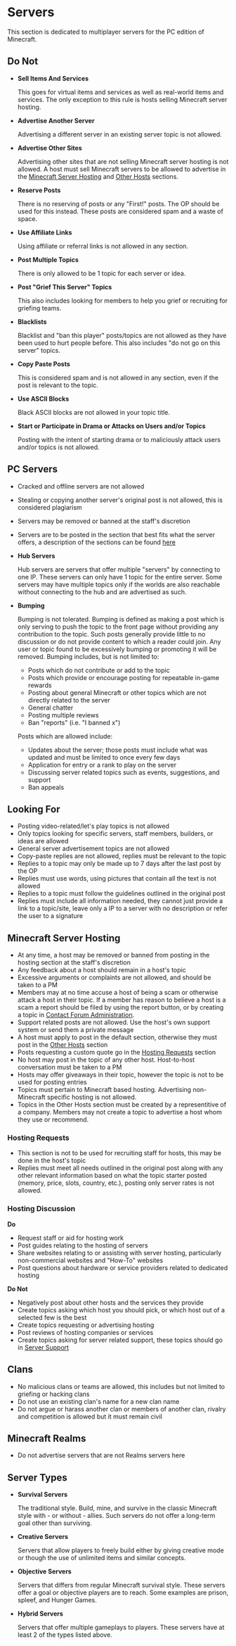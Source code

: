# Servers

This section is dedicated to multiplayer servers for the PC edition of Minecraft.


## Do Not

* __Sell Items And Services__

  This goes for virtual items and services as well as real-world items and services. The only exception to this rule is hosts selling Minecraft server hosting.

* __Advertise Another Server__

  Advertising a different server in an existing server topic is not allowed.

* __Advertise Other Sites__

  Advertising other sites that are not selling Minecraft server hosting is not allowed. A host must sell Minecraft servers to be allowed to advertise in the [Minecraft Server Hosting](http://www.minecraftforum.net/forum/131-minecraft-server-hosting/) and [Other Hosts](http://www.minecraftforum.net/forum/46-other-hosts/) sections.

* __Reserve Posts__

  There is no reserving of posts or any "First!" posts. The OP should be used for this instead. These posts are considered spam and a waste of space.

* __Use Affiliate Links__

  Using affiliate or referral links is not allowed in any section.

* __Post Multiple Topics__

  There is only allowed to be 1 topic for each server or idea.

* __Post "Grief This Server" Topics__

  This also includes looking for members to help you grief or recruiting for griefing teams.

* __Blacklists__

  Blacklist and "ban this player" posts/topics are not allowed as they have been used to hurt people before. This also includes "do not go on this server" topics.

* __Copy Paste Posts__

  This is considered spam and is not allowed in any section, even if the post is relevant to the topic.

* __Use ASCII Blocks__

  Black ASCII blocks are not allowed in your topic title.

* __Start or Participate in Drama or Attacks on Users and/or Topics__

  Posting with the intent of starting drama or to maliciously attack users and/or topics is not allowed.


## PC Servers

* Cracked and offline servers are not allowed
* Stealing or copying another server's original post is not allowed, this is considered plagiarism
* Servers may be removed or banned at the staff's discretion
* Servers are to be posted in the section that best fits what the server offers, a description of the sections can be found [here](#servers:server-types)

* __Hub Servers__

  Hub servers are servers that offer multiple "servers" by connecting to one IP. These servers can only have 1 topic for the entire server. Some servers may have multiple topics only if the worlds are also reachable without connecting to the hub and are advertised as such.

* __Bumping__

  Bumping is not tolerated. Bumping is defined as making a post which is only serving to push the topic to the front page without providing any contribution to the topic. Such posts generally provide little to no discussion or do not provide content to which a reader could join. Any user or topic found to be excessively bumping or promoting it will be removed. Bumping includes, but is not limited to:
  - Posts which do not contribute or add to the topic
  - Posts which provide or encourage posting for repeatable in-game rewards
  - Posting about general Minecraft or other topics which are not directly related to the server
  - General chatter
  - Posting multiple reviews
  - Ban "reports" (i.e. "I banned x")

  Posts which are allowed include:
  - Updates about the server; those posts must include what was updated and must be limited to once every few days
  - Application for entry or a rank to play on the server
  - Discussing server related topics such as events, suggestions, and support
  - Ban appeals


## Looking For

* Posting video-related/let's play topics is not allowed
* Only topics looking for specific servers, staff members, builders, or ideas are allowed
* General server advertisement topics are not allowed
* Copy-paste replies are not allowed, replies must be relevant to the topic
* Replies to a topic may only be made up to 7 days after the last post by the OP
* Replies must use words, using pictures that contain all the text is not allowed
* Replies to a topic must follow the guidelines outlined in the original post
* Replies must include all information needed, they cannot just provide a link to a topic/site, leave only a
IP to a server with no description or refer the user to a signature


## Minecraft Server Hosting

* At any time, a host may be removed or banned from posting in the hosting section at the staff's discretion
* Any feedback about a host should remain in a host's topic
* Excessive arguments or complaints are not allowed, and should be taken to a PM
* Members may at no time accuse a host of being a scam or otherwise attack a host in their topic. If a member has reason to believe a host is a scam a report should be filed by using the report button, or by creating a topic in [Contact Forum Administration](http://www.minecraftforum.net/forum/64-contact-forum-administration/).
* Support related posts are not allowed. Use the host's own support system or send them a private message
* A host must apply to post in the default section, otherwise they must post in the [Other Hosts](http://www.minecraftforum.net/forum/46-other-hosts/) section
* Posts requesting a custom quote go in the [Hosting Requests](http://www.minecraftforum.net/forum/130-hosting-requests/) section
* No host may post in the topic of any other host. Host-to-host conversation must be taken to a PM
* Hosts may offer giveaways in their topic, however the topic is not to be used for posting entries
* Topics must pertain to Minecraft based hosting. Advertising non-Minecraft specific hosting is not allowed.
* Topics in the Other Hosts section must be created by a representitive of a company. Members may not create a topic to advertise a host whom they use or recommend.

### Hosting Requests

* This section is not to be used for recruiting staff for hosts, this may be done in the host's topic
* Replies must meet all needs outlined in the original post along with any other relevant information based on what the topic starter posted (memory, price, slots, country, etc.), posting only server rates is not allowed.


### Hosting Discussion

__Do__

 * Request staff or aid for hosting work
 * Post guides relating to the hosting of servers
 * Share websites relating to or assisting with server hosting, particularly non-commercial websites and "How-To" websites
 * Post questions about hardware or service providers related to dedicated hosting

__Do Not__

* Negatively post about other hosts and the services they provide
* Create topics asking which host you should pick, or which host out of a selected few is the best
* Create topics requesting or advertising hosting
* Post reviews of hosting companies or services
* Create topics asking for server related support, these topics should go in [Server Support](http://www.minecraftforum.net/forum/152-server-support/)


## Clans

* No malicious clans or teams are allowed, this includes but not limited to griefing or hacking clans
* Do not use an existing clan's name for a new clan name
* Do not argue or harass another clan or members of another clan, rivalry and competition is allowed but it must remain civil


## Minecraft Realms

* Do not advertise servers that are not Realms servers here


## Server Types

* __Survival Servers__

  The traditional style. Build, mine, and survive in the classic Minecraft style with - or without - allies. Such servers do not offer a long-term goal other than surviving.

* __Creative Servers__

  Servers that allow players to freely build either by giving creative mode or though the use of unlimited items and similar concepts.

* __Objective Servers__

  Servers that differs from regular Minecraft survival style. These servers offer a goal or objective players are to reach. Some examples are prison, spleef, and Hunger Games.

* __Hybrid Servers__

  Servers that offer multiple gameplays to players. These servers have at least 2 of the types listed above.
